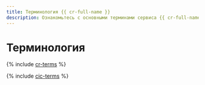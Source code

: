 ```yaml
---
title: Терминология {{ cr-full-name }}
description: Ознакомьтесь с основными терминами сервиса {{ cr-full-name }}.
---
```


# Терминология

{% include [cr-terms](../../_includes/cloud-router/terms.md) %}

{% include [cic-terms](../../_includes/interconnect/terms.md) %}

